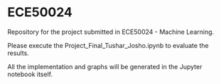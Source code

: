 # ECE50024
Repository for the project submitted in ECE50024 - Machine Learning.

Please execute the Project_Final_Tushar_Josho.ipynb to evaluate the results.

All the implementation and graphs will be generated in the Jupyter notebook itself.
